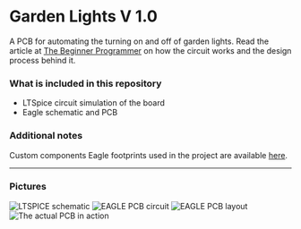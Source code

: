 # Garden Lights V 1.0

A PCB for automating the turning on and off of garden lights. Read the article at [The Beginner Programmer](https://firsttimeprogrammer.blogspot.com/2018/08/automate-your-garden-lights-diy-style.html) on how the circuit works and the design process behind it.

### What is included in this repository

- LTSpice circuit simulation of the board
- Eagle schematic and PCB

### Additional notes
Custom components Eagle footprints used in the project are available [here](https://github.com/mick001/Custom-Eagle-Libraries).

---

### Pictures

![LTSPICE schematic](https://user-images.githubusercontent.com/13961654/52957488-114cd300-3392-11e9-9271-25a76e2a5881.png)
![EAGLE PCB circuit](https://user-images.githubusercontent.com/13961654/52957635-6be62f00-3392-11e9-882e-e09b694cccee.png)
![EAGLE PCB layout](https://user-images.githubusercontent.com/13961654/52957523-232e7600-3392-11e9-9999-148b8a9d80bc.png)
![The actual PCB in action](https://user-images.githubusercontent.com/13961654/52957534-2d507480-3392-11e9-892b-04d35ddf23a7.jpg)

